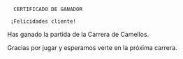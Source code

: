       CERTIFICADO DE GANADOR

     ¡Felicidades cliente!

Has ganado la partida de la Carrera de Camellos.

Gracias por jugar y esperamos verte en la próxima carrera.
